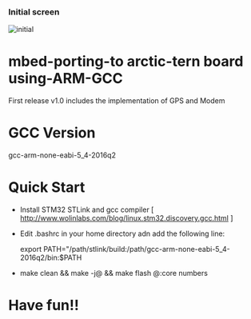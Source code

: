 ### Initial screen

![initial](https://user-images.githubusercontent.com/22319034/62351096-95110b00-b53f-11e9-9db7-8093de83ee23.png)


# mbed-porting-to arctic-tern board using-ARM-GCC

First release v1.0 includes the implementation of GPS and Modem

# GCC Version
gcc-arm-none-eabi-5_4-2016q2 

# Quick Start
* Install STM32 STLink and gcc compiler [ http://www.wolinlabs.com/blog/linux.stm32.discovery.gcc.html ]
* Edit .bashrc in your home directory adn add the following line:

  export PATH="/path/stlink/build:/path/gcc-arm-none-eabi-5_4-2016q2/bin:$PATH
* make clean && make -j@ && make flash          @:core numbers 

# Have fun!!
